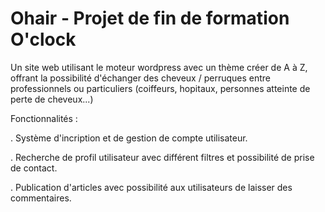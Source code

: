 # Ohair - Projet de fin de formation O'clock

Un site web utilisant le moteur wordpress avec un thème créer de A à Z, offrant la possibilité d'échanger des cheveux / perruques entre professionnels ou particuliers (coiffeurs, hopitaux, personnes atteinte de perte de cheveux...)

Fonctionnalités : 

  . Système d'incription et de gestion de compte utilisateur.
  
  . Recherche de profil utilisateur avec différent filtres et possibilité de prise de contact.
  
  . Publication d'articles avec possibilité aux utilisateurs de laisser des commentaires.
